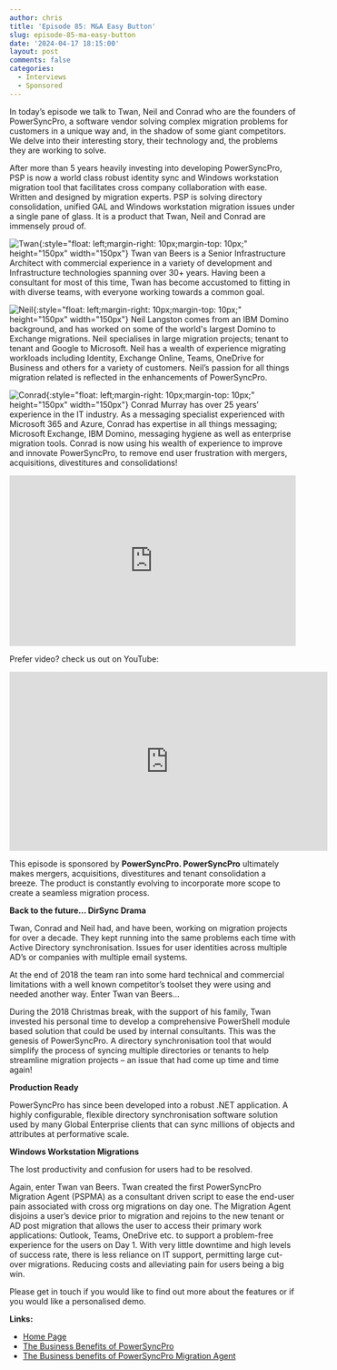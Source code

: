 ```yaml
---
author: chris
title: 'Episode 85: M&A Easy Button'
slug: episode-85-ma-easy-button
date: '2024-04-17 18:15:00'
layout: post
comments: false
categories:
  - Interviews
  - Sponsored
---
```

In today’s episode we talk to Twan, Neil and Conrad who are the founders of PowerSyncPro, a software vendor solving complex migration problems for customers in a unique way and, in the shadow of some giant competitors. We delve into their interesting story, their technology and, the problems they are working to solve.

After more than 5 years heavily investing into developing PowerSyncPro, PSP is now a world class robust identity sync and Windows workstation migration tool that facilitates cross company collaboration with ease. Written and designed by migration experts. PSP is solving directory consolidation, unified GAL and Windows workstation migration issues under a single pane of glass. It is a product that Twan, Neil and Conrad are immensely proud of.

![Twan](/images/uploads/2024/04/twan.png){:style="float: left;margin-right: 10px;margin-top: 10px;" height="150px" width="150px"} Twan van Beers is a Senior Infrastructure Architect with commercial experience in a variety of development and Infrastructure technologies spanning over 30+ years. Having been a consultant for most of this time, Twan has become accustomed to fitting in with diverse teams, with everyone working towards a common goal.

![Neil](/images/uploads/2024/04/neil.png){:style="float: left;margin-right: 10px;margin-top: 10px;" height="150px" width="150px"} Neil Langston comes from an IBM Domino background, and has worked on some of the world's largest Domino to Exchange migrations. Neil specialises in large migration projects; tenant to tenant and Google to Microsoft. Neil has a wealth of experience migrating workloads including Identity, Exchange Online, Teams, OneDrive for Business and others for a variety of customers. Neil’s passion for all things migration related is reflected in the enhancements of PowerSyncPro.

![Conrad](/images/uploads/2024/04/conrad.png){:style="float: left;margin-right: 10px;margin-top: 10px;" height="150px" width="150px"} Conrad Murray has over 25 years’ experience in the IT industry. As a messaging specialist experienced with Microsoft 365 and Azure, Conrad has expertise in all things messaging; Microsoft Exchange, IBM Domino, messaging hygiene as well as enterprise migration tools. Conrad is now using his wealth of experience to improve and innovate PowerSyncPro, to remove end user frustration with mergers, acquisitions, divestitures and consolidations!

<p><iframe width="100%" height="300" scrolling="no" frameborder="no" allow="autoplay" src="https://w.soundcloud.com/player/?url=https%3A//api.soundcloud.com/tracks/1802683803&color=%23ff5500&auto_play=false&hide_related=false&show_comments=true&show_user=true&show_reposts=false&show_teaser=true&visual=true"></iframe></p>

Prefer video? check us out on YouTube:

<p><iframe width="560" height="315" src="https://www.youtube.com/embed/NIxpgDqFXws?si=1rNrn-bALEExZnXR" title="YouTube video player" frameborder="0" allow="accelerometer; autoplay; clipboard-write; encrypted-media; gyroscope; picture-in-picture; web-share" referrerpolicy="strict-origin-when-cross-origin" allowfullscreen></iframe></p>

This episode is sponsored by **PowerSyncPro. PowerSyncPro** ultimately makes mergers, acquisitions, divestitures and tenant consolidation a breeze. The product is constantly evolving to incorporate more scope to create a seamless migration process.

**Back to the future... DirSync Drama**

Twan, Conrad and Neil had, and have been, working on migration projects for over a decade. They kept running into the same problems each time with Active Directory synchronisation. Issues for user identities across multiple AD’s or companies with multiple email systems.

At the end of 2018 the team ran into some hard technical and commercial limitations with a well known competitor’s toolset they were using and needed another way. Enter Twan van Beers...

During the 2018 Christmas break, with the support of his family, Twan invested his personal time to develop a comprehensive PowerShell module based solution that could be used by internal consultants. This was the genesis of PowerSyncPro. A directory synchronisation tool that would simplify the process of syncing multiple directories or tenants to help streamline migration projects – an issue that had come up time and time again!

**Production Ready**

PowerSyncPro has since been developed into a robust .NET application. A highly configurable, flexible directory synchronisation software solution used by many Global Enterprise clients that can sync millions of objects and attributes at performative scale.

**Windows Workstation Migrations**

The lost productivity and confusion for users had to be resolved.

Again, enter Twan van Beers. Twan created the first PowerSyncPro Migration Agent (PSPMA) as a consultant driven script to ease the end-user pain associated with cross org migrations on day one. The Migration Agent disjoins a user’s device prior to migration and rejoins to the new tenant or AD post migration that allows the user to access their primary work applications: Outlook, Teams, OneDrive etc. to support a problem-free experience for the users on Day 1. With very little downtime and high levels of success rate, there is less reliance on IT support, permitting large cut-over migrations. Reducing costs and alleviating pain for users being a big win.

Please get in touch if you would like to find out more about the features or if you would like a personalised demo.

**Links:**
*   [Home Page](https://powersyncpro.com/)
*   [The Business Benefits of PowerSyncPro](https://powersyncpro.com/the-business-benefits-of-powersyncpro/)
*   [The Business benefits of PowerSyncPro Migration Agent](https://powersyncpro.com/powersyncpro-migration-agent/the-business-benefits-of-powersyncpro-migration-agent/)
